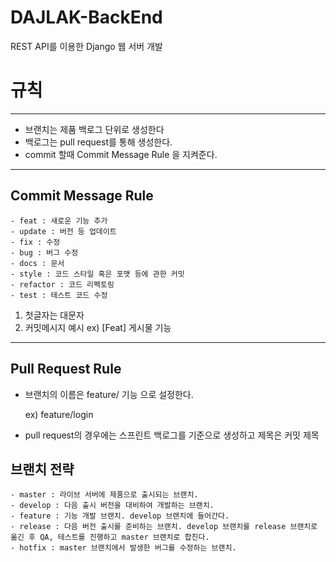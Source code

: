 # DAJLAK-BackEnd
REST API를 이용한 Django 웹 서버 개발

# 규칙

---

- 브랜치는 제품 백로그 단위로 생성한다
- 백로그는 pull request를 통해 생성한다.
- commit 할때 Commit Message Rule 을 지켜준다.

---

## Commit Message Rule

```
- feat : 새로운 기능 추가
- update : 버전 등 업데이트
- fix : 수정
- bug : 버그 수정
- docs : 문서
- style : 코드 스타일 혹은 포맷 등에 관한 커밋
- refactor : 코드 리펙토링
- test : 테스트 코드 수정
```

1. 첫글자는 대문자
2. 커밋메시지 예시
  ex) [Feat] 게시물 기능

---

## Pull Request Rule

- 브랜치의 이름은 feature/ 기능 으로 설정한다.

    ex) feature/login

- pull request의 경우에는 스프린트 백로그를 기준으로 생성하고 제목은 커밋 제목


## 브랜치 전략
```
- master : 라이브 서버에 제품으로 출시되는 브랜치.
- develop : 다음 출시 버전을 대비하여 개발하는 브랜치.
- feature : 기능 개발 브랜치. develop 브랜치에 들어간다.
- release : 다음 버전 출시를 준비하는 브랜치. develop 브랜치를 release 브랜치로 옮긴 후 QA, 테스트를 진행하고 master 브랜치로 합친다.
- hotfix : master 브랜치에서 발생한 버그를 수정하는 브랜치.
```

